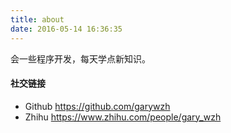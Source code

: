 ```yaml
---
title: about
date: 2016-05-14 16:36:35
---
```


会一些程序开发，每天学点新知识。

#### 社交链接

- Github https://github.com/garywzh
- Zhihu https://www.zhihu.com/people/gary_wzh
